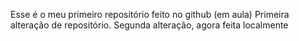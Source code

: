 Esse é o meu primeiro repositório feito no github (em aula) Primeira alteração de repositório.
Segunda alteração, agora feita localmente